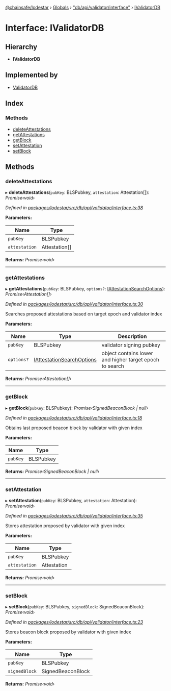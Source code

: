 [@chainsafe/lodestar](../README.md) › [Globals](../globals.md) › ["db/api/validator/interface"](../modules/_db_api_validator_interface_.md) › [IValidatorDB](_db_api_validator_interface_.ivalidatordb.md)

# Interface: IValidatorDB

## Hierarchy

* **IValidatorDB**

## Implemented by

* [ValidatorDB](../classes/_db_api_validator_validator_.validatordb.md)

## Index

### Methods

* [deleteAttestations](_db_api_validator_interface_.ivalidatordb.md#deleteattestations)
* [getAttestations](_db_api_validator_interface_.ivalidatordb.md#getattestations)
* [getBlock](_db_api_validator_interface_.ivalidatordb.md#getblock)
* [setAttestation](_db_api_validator_interface_.ivalidatordb.md#setattestation)
* [setBlock](_db_api_validator_interface_.ivalidatordb.md#setblock)

## Methods

###  deleteAttestations

▸ **deleteAttestations**(`pubKey`: BLSPubkey, `attestation`: Attestation[]): *Promise‹void›*

*Defined in [packages/lodestar/src/db/api/validator/interface.ts:38](https://github.com/ChainSafe/lodestar/blob/e079784d1/packages/lodestar/src/db/api/validator/interface.ts#L38)*

**Parameters:**

Name | Type |
------ | ------ |
`pubKey` | BLSPubkey |
`attestation` | Attestation[] |

**Returns:** *Promise‹void›*

___

###  getAttestations

▸ **getAttestations**(`pubKey`: BLSPubkey, `options?`: [IAttestationSearchOptions](_db_api_validator_interface_.iattestationsearchoptions.md)): *Promise‹Attestation[]›*

*Defined in [packages/lodestar/src/db/api/validator/interface.ts:30](https://github.com/ChainSafe/lodestar/blob/e079784d1/packages/lodestar/src/db/api/validator/interface.ts#L30)*

Searches proposed attestations based on target epoch and validator index

**Parameters:**

Name | Type | Description |
------ | ------ | ------ |
`pubKey` | BLSPubkey | validator signing pubkey |
`options?` | [IAttestationSearchOptions](_db_api_validator_interface_.iattestationsearchoptions.md) | object contains lower and higher target epoch to search  |

**Returns:** *Promise‹Attestation[]›*

___

###  getBlock

▸ **getBlock**(`pubKey`: BLSPubkey): *Promise‹SignedBeaconBlock | null›*

*Defined in [packages/lodestar/src/db/api/validator/interface.ts:18](https://github.com/ChainSafe/lodestar/blob/e079784d1/packages/lodestar/src/db/api/validator/interface.ts#L18)*

Obtains last proposed beacon block
by validator with given index

**Parameters:**

Name | Type |
------ | ------ |
`pubKey` | BLSPubkey |

**Returns:** *Promise‹SignedBeaconBlock | null›*

___

###  setAttestation

▸ **setAttestation**(`pubKey`: BLSPubkey, `attestation`: Attestation): *Promise‹void›*

*Defined in [packages/lodestar/src/db/api/validator/interface.ts:35](https://github.com/ChainSafe/lodestar/blob/e079784d1/packages/lodestar/src/db/api/validator/interface.ts#L35)*

Stores attestation proposed by validator with given index

**Parameters:**

Name | Type |
------ | ------ |
`pubKey` | BLSPubkey |
`attestation` | Attestation |

**Returns:** *Promise‹void›*

___

###  setBlock

▸ **setBlock**(`pubKey`: BLSPubkey, `signedBlock`: SignedBeaconBlock): *Promise‹void›*

*Defined in [packages/lodestar/src/db/api/validator/interface.ts:23](https://github.com/ChainSafe/lodestar/blob/e079784d1/packages/lodestar/src/db/api/validator/interface.ts#L23)*

Stores beacon block proposed by validator with given index

**Parameters:**

Name | Type |
------ | ------ |
`pubKey` | BLSPubkey |
`signedBlock` | SignedBeaconBlock |

**Returns:** *Promise‹void›*
